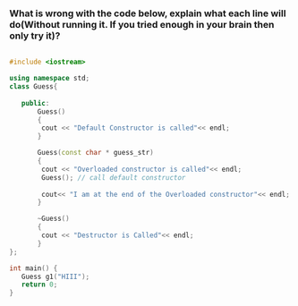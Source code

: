 ### What is wrong with the code below, explain what each line will do(Without running it. If you tried enough in your brain then only try it)?
 ``` C++

#include <iostream>

using namespace std;
class Guess{
    
    public:
        Guess()
        {
         cout << "Default Constructor is called"<< endl;
        }

        Guess(const char * guess_str)
        {
         cout << "Overloaded constructor is called"<< endl;
         Guess(); // call default constructor
         
         cout<< "I am at the end of the Overloaded constructor"<< endl;
        }

        ~Guess()
        {
         cout << "Destructor is Called"<< endl;
        }
};

int main() {
    Guess g1("HIII");
    return 0;
}

```

